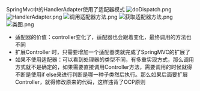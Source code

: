 SpringMvc中的HandlerAdapter使用了适配器模式
![doDispatch.png](img/img.png)
![HandlerAdapter.png](img/img_2.png)
![调用适配器方法.png](img/img_1.png)
![获取适配器方法.png](img/img_3.png)
![类图.png](img/img_4.png)

* 适配器的价值：controller变化了，适配器也会跟着变化，最终调用的方法也不同
* 扩展Controller 时，只需要增加一个适配器类就完成了SpringMVC的扩展了
* 如果不使用适配器：可以看到处理器的类型不同，有多重实现方式，那么调用方式就不是确定的，如果需要直接调用Controller方法，需要调用的时候就得不断是使用if else来进行判断是哪一种子类然后执行。那么如果后面要扩展Controller，就得修改原来的代码，这样违背了OCP原则
